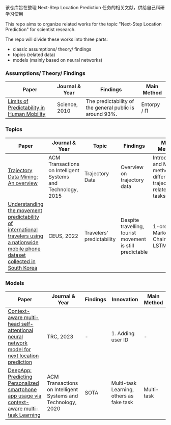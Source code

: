 该仓库旨在整理 Next-Step Location Prediction 任务的相关文献，供给自己科研学习使用

This repo aims to organize related works for the topic "Next-Step Location Prediction" for scientist research.

The repo will divide these works into three parts:

- classic assumptions/ theory/ findings
- topics (related data)
- models (mainly based on neural networks)

### Assumptions/ Theory/ Findings

| Paper                                                                                   | Journal & Year | Findings                                                | Main Method |
| --------------------------------------------------------------------------------------- | -------------- | ------------------------------------------------------- | ----------- |
| [Limits of Predictability in Human Mobility](./findings/limits_entropy/Limits_Pred.pdf) | Science, 2010  | The predictability of the general public is around 93%. | Entorpy / Π |

### Topics

| Paper                                                                                                                                                                                                   | Journal & Year                                               | Topic                     | Findings                                                  | Main Method                                                         |
| ------------------------------------------------------------------------------------------------------------------------------------------------------------------------------------------------------- | ------------------------------------------------------------ | ------------------------- | --------------------------------------------------------- | ------------------------------------------------------------------- |
| [Trajectory Data Mining: An overview](./topics/trajectory_data_mining/f89e6316-414a-4c04-a94e-221539f225d9_Trajectory_Data_Mining_An_overview.pdf)                                                      | ACM Transactions on Intelligent Systems and Technology, 2015 | Trajectory Data           | Overview on trajectory data                               | Introduction and Main methods on different trajectory-related tasks |
| [Understanding the movement predictability of international travelers using a nationwide mobile phone dataset collected in South Korea](./topics/traveler_predictability/travelers’_predictability.pdf) | CEUS, 2022                                                   | Travelers' predictability | Despite travelling, tourist movement is still predictable | 1-order Markov Chain / LSTM                                         |

### Models

| Paper                                                                                                                                       | Journal & Year                                               | Findings | Innovation                               | Main Method |
| ------------------------------------------------------------------------------------------------------------------------------------------- | ------------------------------------------------------------ | -------- | ---------------------------------------- | ----------- |
| [Context-aware multi-head self-attentional neural network model for next location prediction](./models/context-aware_mul_attent//readme.md) | TRC, 2023                                                    | -        | 1. Adding user ID                        | -           |
| [DeepApp: Predicting Personalized smartphone app usage via context-aware multi-task Learning](./models/DeepApp/readme.md)                   | ACM Transactions on Intelligent Systems and Technology, 2020 | SOTA     | Multi-task Learning, others as fake task | Multi-task  |
